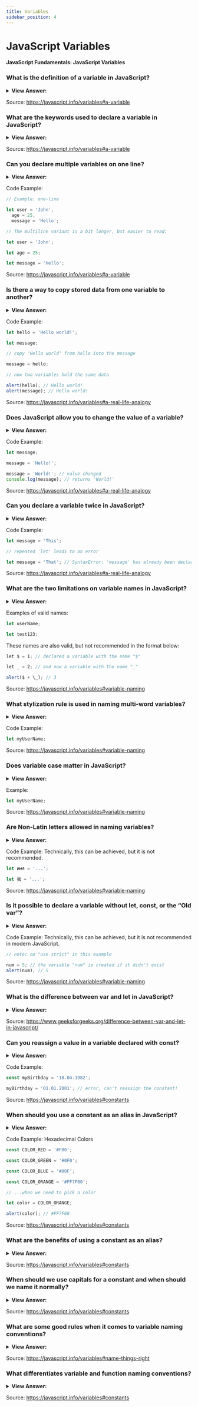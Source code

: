```yaml
---
title: Variables
sidebar_position: 4
---
```


# JavaScript Variables

**JavaScript Fundamentals: JavaScript Variables**

<head>
  <title>JavaScript Variables - JavaScript Frontend Interview Questions & Answers</title>
  <meta charSet="utf-8" />
</head>

### What is the definition of a variable in JavaScript?

<details>
  <summary><strong>View Answer:</strong></summary>
  <div>
  <div><strong>Interview Response:</strong> A variable is a “named storage” for data. We can use variables to store values, visitor information, and other data.</div>
  </div>
</details>

Source: <https://javascript.info/variables#a-variable>

### What are the keywords used to declare a variable in JavaScript?

<details>
  <summary><strong>View Answer:</strong></summary>
  <div>
  <div><strong>Interview Response:</strong> let, const and the “old” var.</div><br />
  <div><strong>Technical Response:</strong> There are three variable declaration keywords used in JavaScript. They include let, const, and the “old var keyword”. In modern JavaScript, development let and const are recommended to optimize your application.
  </div>
  </div>
</details>

Source: <https://javascript.info/variables#a-variable>

### Can you declare multiple variables on one line?

<details>
  <summary><strong>View Answer:</strong></summary>
  <div>
  <div><strong>Interview Response:</strong> Yes, but it is not recommended, for the sake of readability and consistency.</div>
  </div>
</details>

Code Example:

```js
// Example: one-line

let user = 'John',
  age = 25,
  message = 'Hello';

// The multiline variant is a bit longer, but easier to read:

let user = 'John';

let age = 25;

let message = 'Hello';
```

Source: <https://javascript.info/variables#a-variable>

### Is there a way to copy stored data from one variable to another?

<details>
  <summary><strong>View Answer:</strong></summary>
  <div>
  <div><strong>Interview Response:</strong> Yes, declare two variables and copy data from one into the other. Better known as copy by reference.</div>
  </div>
</details>

Code Example:

```js
let hello = 'Hello world!';

let message;

// copy 'Hello world' from hello into the message

message = hello;

// now two variables hold the same data

alert(hello); // Hello world!
alert(message); // Hello world!
```

Source: <https://javascript.info/variables#a-real-life-analogy>

### Does JavaScript allow you to change the value of a variable?

<details>
  <summary><strong>View Answer:</strong></summary>
  <div>
  <div><strong>Interview Response:</strong> Yes, by declaring the variable equals the new value. A declaration of a const on a variable does not have this capability, because it’s a constant value.</div>
  </div>
</details>

Code Example:

```js
let message;

message = 'Hello!';

message = 'World!'; // value changed
console.log(message); // returns 'World!'
```

Source: <https://javascript.info/variables#a-real-life-analogy>

### Can you declare a variable twice in JavaScript?

<details>
  <summary><strong>View Answer:</strong></summary>
  <div>
  <div><strong>Interview Response:</strong> No, it will result in a syntax error.</div>
  </div>
</details>

Code Example:

```js
let message = 'This';

// repeated 'let' leads to an error

let message = 'That'; // SyntaxError: 'message' has already been declared
```

Source: <https://javascript.info/variables#a-real-life-analogy>

### What are the two limitations on variable names in JavaScript?

<details>
  <summary><strong>View Answer:</strong></summary>
  <div>
  <div><strong>Interview Response:</strong> The variable must contain only letters, digits, dollar sign, or an underscore. The first character must not be a digit.</div><br />
  <div><strong>Technical Response:</strong> There are two limitations on variable names in JavaScript. The name must contain only letters, digits, or the symbols $ and _. The first character must not be a digit.
  </div>
  </div>
</details>

Examples of valid names:

```js
let userName;

let test123;
```

These names are also valid, but not recommended in the format below:

```js
let $ = 1; // declared a variable with the name "$"

let _ = 2; // and now a variable with the name "_"

alert($ + \_); // 3
```

Source: <https://javascript.info/variables#variable-naming>

### What stylization rule is used in naming multi-word variables?

<details>
  <summary><strong>View Answer:</strong></summary>
  <div>
  <div><strong>Interview Response:</strong>  When the name contains multiple words, camelCase is commonly used.</div>
  </div>
</details>

Code Example:

```js
let myUserName;
```

Source: <https://javascript.info/variables#variable-naming>

### Does variable case matter in JavaScript?

<details>
  <summary><strong>View Answer:</strong></summary>
  <div>
  <div><strong>Interview Response:</strong>  Yes, variables named myUser and myuser are two different variables, because variables in JavaScript are case-sensitive.</div>
  </div>
</details>

Example:

```js
let myUserName;
```

Source: <https://javascript.info/variables#variable-naming>

### Are Non-Latin letters allowed in naming variables?

<details>
  <summary><strong>View Answer:</strong></summary>
  <div>
  <div><strong>Interview Response:</strong> Yes, but it is not recommended.</div><br />
  <div><strong>Technical Response:</strong> Yes, it is possible to use any language, including Cyrillic letters or even hieroglyphs, but it is not recommended.
  </div>
  </div>
</details>

Code Example: Technically, this can be achieved, but it is not recommended.

```js
let имя = '...';

let 我 = '...';
```

Source: <https://javascript.info/variables#variable-naming>

### Is it possible to declare a variable without let, const, or the “Old var”?

<details>
  <summary><strong>View Answer:</strong></summary>
  <div>
  <div><strong>Interview Response:</strong> Yes, it is possible outside of strict mode, but it is not recommended. It may be found in older applications.</div>
  </div>
</details>

Code Example: Technically, this can be achieved, but it is not recommended in modern JavaScript.

```js
// note: no "use strict" in this example

num = 5; // the variable "num" is created if it didn't exist
alert(num); // 5
```

Source: <https://javascript.info/variables#variable-naming>

### What is the difference between var and let in JavaScript?

<details>
  <summary><strong>View Answer:</strong></summary>
  <div>
  <div><strong>Interview Response:</strong> The difference is that var is function scoped and let is block scoped. If it is used outside of a function, it is considered a global variable.</div><br />
  <div><strong>Technical Response:</strong> JavaScript var and let are both used for variable declaration, but the difference between them is that var is function scoped and let is block scoped. It can be said that a variable declared with var is defined throughout the program as compared to let.
  </div>
  </div>
</details>

Source: <https://www.geeksforgeeks.org/difference-between-var-and-let-in-javascript/>

### Can you reassign a value in a variable declared with const?

<details>
  <summary><strong>View Answer:</strong></summary>
  <div>
  <div><strong>Interview Response:</strong> No, it will result in a syntax error because constants cannot be reassigned.</div>
  </div>
</details>

Code Example:

```js
const myBirthday = '18.04.1982';

myBirthday = '01.01.2001'; // error, can't reassign the constant!
```

Source: <https://javascript.info/variables#constants>

### When should you use a constant as an alias in JavaScript?

<details>
  <summary><strong>View Answer:</strong></summary>
  <div>
  <div><strong>Interview Response:</strong> Aliases should be used for constant variable values that are hard to remember. They should use capital letters and underscores.</div>
  </div>
</details>

Code Example: Hexadecimal Colors

```js
const COLOR_RED = '#F00';

const COLOR_GREEN = '#0F0';

const COLOR_BLUE = '#00F';

const COLOR_ORANGE = '#FF7F00';

// ...when we need to pick a color

let color = COLOR_ORANGE;

alert(color); // #FF7F00
```

Source: <https://javascript.info/variables#constants>

### What are the benefits of using a constant as an alias?

<details>
  <summary><strong>View Answer:</strong></summary>
  <div>
  <div><strong>Interview Response:</strong> Aliases are easy to remember than numeric identifiers, like hexadecimal numbers.</div>
  </div>
</details>

Source: <https://javascript.info/variables#constants>

### When should we use capitals for a constant and when should we name it normally?

<details>
  <summary><strong>View Answer:</strong></summary>
  <div>
  <div><strong>Interview Response:</strong> Capital-named constants are only used as aliases for “hard-coded” values.</div><br />
  <div><strong>Technical Response:</strong> When constants that are known before execution (like a hexadecimal value for red) and some constants are calculated in run-time, during the execution, but do not change after their initial assignment. In other words, capital-named constants are only used as aliases for “hard-coded” values.
  </div>
  </div>
</details>

Source: <https://javascript.info/variables#constants>

### What are some good rules when it comes to variable naming conventions?

<details>
  <summary><strong>View Answer:</strong></summary>
  <div>
  <div><strong>Interview Response:</strong> Capital-named constants are only used as aliases for “hard-coded” values.</div><br />
  <div><strong>Technical Response:</strong><br /><br />
  Some good-to-follow rules are: <br /><br />
    <ol>
      <li>Use human-readable names like userName or shoppingCart.</li>
      <li>Stay away from abbreviations or short names like a, b, c, unless you know what you’re doing (Ninja Coder – not a good way to write code).</li>
      <li>Make names maximally descriptive and concise. Examples of bad names are data and value. Such names say nothing. It is only okay to use them if the context of the code makes it exceptionally obvious which data or value the variable is referencing.</li>
      <li>Agree on terms within your team. If a site visitor is called a “user” then we should name related variables currentUser or newUser instead of currentVisitor or newManInTown.</li>
      <li>A variable name is always camelCase and should begin with a noun to differentiate variables from functions, which normally should begin with a verb.</li>
      </ol>
  </div>
  </div>
</details>

Source: <https://javascript.info/variables#name-things-right>

### What differentiates variable and function naming conventions?

<details>
  <summary><strong>View Answer:</strong></summary>
  <div>
  <div><strong>Interview Response:</strong> A variable name is always camelCase and should begin with a noun to differentiate variables from functions, which normally should begin with a verb.</div>
  </div>
</details>

Source: <https://javascript.info/variables#constants>
